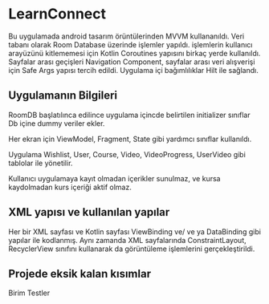 # LearnConnect

Bu uygulamada android tasarım örüntülerinden MVVM kullananıldı. Veri tabanı olarak Room Database üzerinde işlemler yapıldı. işlemlerin kullanıcı arayüzünü kitlememesi için Kotlin Coroutines yapısını birkaç yerde kullanıldı. Sayfalar arası geçişleri Navigation Component, sayfalar arası veri alışverişi için Safe Args yapısı tercih edildi. Uygulama içi bağımlılıklar Hilt ile sağlandı.

## Uygulamanın Bilgileri

RoomDB başlatılınca edilince uygulama içincde belirtilen initializer sınıflar Db içine dummy veriler ekler.

Her ekran için ViewModel, Fragment, State gibi yardımcı sınıflar kullanıldı.

Uygulama Wishlist, User, Course, Video, VideoProgress, UserVideo gibi tablolar ile yönetilir.

Kullanıcı uygulamaya kayıt olmadan içerikler sunulmaz, ve kursa kaydolmadan kurs içeriği aktif olmaz.

## XML yapısı ve kullanılan yapılar
Her bir XML sayfası ve Kotlin sayfası ViewBinding ve/ ve ya DataBinding gibi yapılar ile kodlanmış. Aynı zamanda XML sayfalarında ConstraintLayout, RecyclerView sınıfını kullanarak da görüntüleme işlemlerini gerçekleştirildi.

## Projede eksik kalan kısımlar
Birim Testler